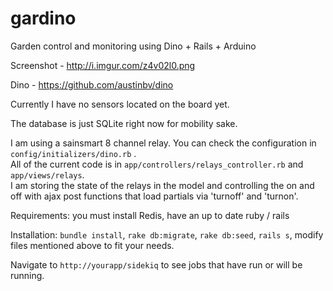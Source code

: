 gardino
=======

Garden control and monitoring using Dino + Rails + Arduino

Screenshot - http://i.imgur.com/z4v02l0.png

Dino - https://github.com/austinbv/dino

Currently I have no sensors located on the board yet.

The database is just SQLite right now for mobility sake.

I am using a sainsmart 8 channel relay.   You can check the configuration in `config/initializers/dino.rb` .  
All of the current code is in `app/controllers/relays_controller.rb` and `app/views/relays`.   
I am storing the state of the relays in the model and controlling the on and off with ajax post functions that 
load partials via 'turnoff' and 'turnon'.

Requirements:  you must install Redis, have an up to date ruby / rails

Installation:  `bundle install`, `rake db:migrate`, `rake db:seed`, `rails s`, modify files mentioned above to fit your needs.   

Navigate to `http://yourapp/sidekiq` to see jobs that have run or will be running.   
